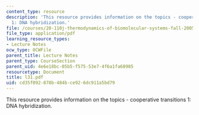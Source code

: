 ```yaml
---
content_type: resource
description: 'This resource provides information on the topics - cooperative transitions
  1: DNA hybridization.'
file: /courses/20-110j-thermodynamics-of-biomolecular-systems-fall-2005/cd35f092878b484bce926dc911a5bd79_l31.pdf
file_type: application/pdf
learning_resource_types:
- Lecture Notes
ocw_type: OCWFile
parent_title: Lecture Notes
parent_type: CourseSection
parent_uid: 4e6e18bc-05b5-f575-53e7-4f6a1fa68985
resourcetype: Document
title: l31.pdf
uid: cd35f092-878b-484b-ce92-6dc911a5bd79
---
```

This resource provides information on the topics - cooperative transitions 1: DNA hybridization.

